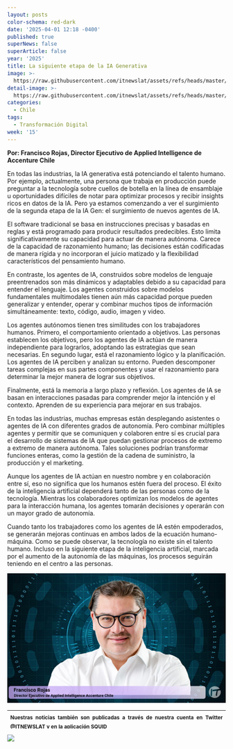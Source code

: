 ```yaml
---
layout: posts
color-schema: red-dark
date: '2025-04-01 12:18 -0400'
published: true
superNews: false
superArticle: false
year: '2025'
title: La siguiente etapa de la IA Generativa
image: >-
  https://raw.githubusercontent.com/itnewslat/assets/refs/heads/master/img/540x320/Francisco-Rojas-p.jpg
detail-image: >-
  https://raw.githubusercontent.com/itnewslat/assets/refs/heads/master/img/1024x680/Francisco-Rojas-g.jpg
categories:
  - Chile
tags:
  - Transformación Digital
week: '15'
---
```

**Por: Francisco Rojas, Director Ejecutivo de Applied Intelligence de Accenture Chile**

En todas las industrias, la IA generativa está potenciando el talento humano. Por ejemplo, actualmente, una persona que trabaja en producción puede preguntar a la tecnología sobre cuellos de botella en la línea de ensamblaje u oportunidades difíciles de notar para optimizar procesos y recibir insights ricos en datos de la IA. Pero ya estamos comenzando a ver el surgimiento de la segunda etapa de la IA Gen: el surgimiento de nuevos agentes de IA.

El software tradicional se basa en instrucciones precisas y basadas en reglas y está programado para producir resultados predecibles. Esto limita significativamente su capacidad para actuar de manera autónoma. Carece de la capacidad de razonamiento humano; las decisiones están codificadas de manera rígida y no incorporan el juicio matizado y la flexibilidad característicos del pensamiento humano. 

En contraste, los agentes de IA, construidos sobre modelos de lenguaje preentrenados son más dinámicos y adaptables debido a su capacidad para entender el lenguaje. Los agentes construidos sobre modelos fundamentales multimodales tienen aún más capacidad porque pueden generalizar y entender, operar y combinar muchos tipos de información simultáneamente: texto, código, audio, imagen y video.

Los agentes autónomos tienen tres similitudes con los trabajadores humanos. Primero, el comportamiento orientado a objetivos. Las personas establecen los objetivos, pero los agentes de IA actúan de manera independiente para lograrlos, adoptando las estrategias que sean necesarias. En segundo lugar, está el razonamiento lógico y la planificación. Los agentes de IA perciben y analizan su entorno. Pueden descomponer tareas complejas en sus partes componentes y usar el razonamiento para determinar la mejor manera de lograr sus objetivos. 

Finalmente, está la memoria a largo plazo y reflexión. Los agentes de IA se basan en interacciones pasadas para comprender mejor la intención y el contexto. Aprenden de su experiencia para mejorar en sus trabajos.

En todas las industrias, muchas empresas están desplegando asistentes o agentes de IA con diferentes grados de autonomía. Pero combinar múltiples agentes y permitir que se comuniquen y colaboren entre sí es crucial para el desarrollo de sistemas de IA que puedan gestionar procesos de extremo a extremo de manera autónoma. Tales soluciones podrían transformar funciones enteras, como la gestión de la cadena de suministro, la producción y el marketing.

Aunque los agentes de IA actúan en nuestro nombre y en colaboración entre sí, eso no significa que los humanos estén fuera del proceso. El éxito de la inteligencia artificial dependerá tanto de las personas como de la tecnología. Mientras los colaboradores optimizan los modelos de agentes para la interacción humana, los agentes tomarán decisiones y operarán con un mayor grado de autonomía.

Cuando tanto los trabajadores como los agentes de IA estén empoderados, se generarán mejoras continuas en ambos lados de la ecuación humano-máquina. Como se puede observar, la tecnología no existe sin el talento humano. Incluso en la siguiente etapa de la inteligencia artificial, marcada por el aumento de la autonomía de las máquinas, los procesos seguirán teniendo en el centro a las personas. 

![](https://raw.githubusercontent.com/itnewslat/assets/refs/heads/master/img/540x320/Francisco-Rojas-p.jpg)

<table style="height: 42px;" width="569">
<tbody>
<tr>
<td style="text-align: justify;"><sub><strong>Nuestras noticias también son publicadas a través de nuestra cuenta en Twitter <a href="https://twitter.com/itnewslat?lang=es">@ITNEWSLAT</a> y en la aplicación <a href="https://squidapp.co/en/">SQUID</a></strong></sub></td>
</tr>
</tbody>
</table>

<img src="https://tracker.metricool.com/c3po.jpg?hash=56f88a41e39ab42c063cc51676587a04"/>